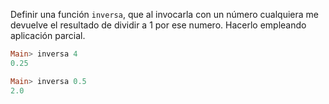 Definir una función ```inversa```, que al invocarla con un número cualquiera me
devuelve el resultado de dividir a 1 por ese numero. Hacerlo empleando aplicación parcial.

```haskell
Main> inversa 4
0.25

Main> inversa 0.5
2.0
```


